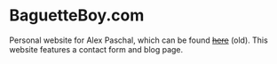 # BaguetteBoy.com

Personal website for Alex Paschal, which can be found ~~[here](https://baguetteboy.com/)~~ (old). This website features a contact form and blog page.
